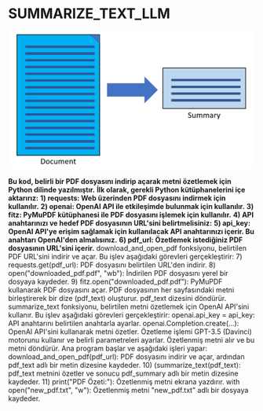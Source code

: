 # SUMMARIZE_TEXT_LLM
![App Screenshot](https://github.com/firengizz099/SUMMARIZE_TEXT/blob/main/ylxiong_0-1628032473948.png?raw=true)

**Bu kod, belirli bir PDF dosyasını indirip açarak metni özetlemek için Python dilinde yazılmıştır.**
**İlk olarak, gerekli Python kütüphanelerini içe aktarırız:**
**1) requests: Web üzerinden PDF dosyasını indirmek için kullanılır.**
**2) openai: OpenAI API ile etkileşimde bulunmak için kullanılır.**
**3) fitz: PyMuPDF kütüphanesi ile PDF dosyasını işlemek için kullanılır.**
**4) API anahtarınızı ve hedef PDF dosyasının URL'sini belirtmelisiniz:**
**5) api_key: OpenAI API'ye erişim sağlamak için kullanılacak API anahtarınızı içerir. Bu anahtarı OpenAI'den almalısınız.**
**6) pdf_url: Özetlemek istediğiniz PDF dosyasının URL'sini içerir.**
download_and_open_pdf fonksiyonu, belirtilen PDF URL'sini indirir ve açar. Bu işlev aşağıdaki görevleri gerçekleştirir:
7) requests.get(pdf_url): PDF dosyasını belirtilen URL'den indirir.
8) open("downloaded_pdf.pdf", "wb"): İndirilen PDF dosyasını yerel bir dosyaya kaydeder.
9) fitz.open("downloaded_pdf.pdf"): PyMuPDF kullanarak PDF dosyasını açar.
PDF dosyasının her sayfasındaki metni birleştirerek bir dize (pdf_text) oluşturur.
pdf_text dizesini döndürür.
summarize_text fonksiyonu, belirtilen metni özetlemek için OpenAI API'sini kullanır. Bu işlev aşağıdaki görevleri gerçekleştirir:
openai.api_key = api_key: API anahtarını belirtilen anahtarla ayarlar.
openai.Completion.create(...): OpenAI API'sini kullanarak metni özetler. Özetleme işlemi GPT-3.5 (Davinci) motorunu kullanır ve belirli parametreleri ayarlar.
Özetlenmiş metni alır ve bu metni döndürür.
Ana program başlar ve aşağıdaki işleri yapar:
download_and_open_pdf(pdf_url): PDF dosyasını indirir ve açar, ardından pdf_text adlı bir metin dizesine kaydeder.
10) (summarize_text(pdf_text): pdf_text metnini özetler ve sonucu pdf_summary adlı bir metin dizesine kaydeder.
11) print("PDF Özeti:"): Özetlenmiş metni ekrana yazdırır.
with open("new_pdf.txt", "w"): Özetlenmiş metni "new_pdf.txt" adlı bir dosyaya kaydeder.
